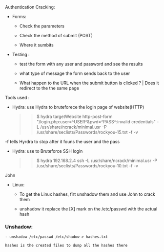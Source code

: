 
Authentication Cracking:

- Forms:
	
	- Check the parameters 

	- Check the method of submit (POST)

	- Where it sumbits


- Testing :

	- test the form with any user and password and see the results

	- what type of message the form sends back to the user

	- What happen to the URL when the submit button is clicked ? | Does it redirect to the the same page

Tools used :

- Hydra: use Hydra to bruteforece the login page of website(HTTP)


	>>$ hydra targetWebsite http-post-form "/login.php:user=^USER^&pwd=^PASS^:invalid credentials" -L /usr/share/ncrack/minimal.usr -P /usr/share/seclists/Passwords/rockyou-15.txt  -f -v


-f tells Hyrdra to stop after it founs the user and the pass



- Hydra: use to Bruteforce SSH login 


	>>$ hydra 192.168.2.4 ssh -L /usr/share/ncrack/minimal.usr -P /usr/share/seclists/Passwords/rockyou-10.txt -f -v 

	


	

John

- Linux:

	- To get the Linux hashes, firt unshadow them and use John to crack them

	- unshadow it replace the [X] mark on the /etc/passwd with the actual hash 


### Unshadow:

	- unshadow /etc/passwd /etc/shadow > hashes.txt 

	hashes is the created files to dump all the hashes there


